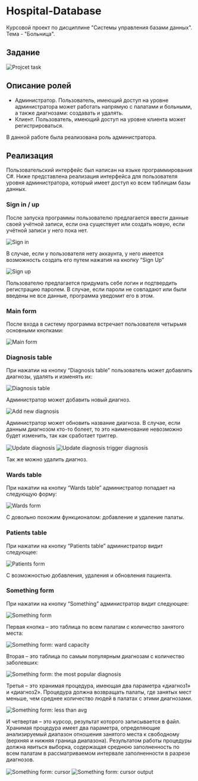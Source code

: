 # Hospital-Database

Курсовой проект по дисциплине "Системы управления базами данных". Тема - "Больница".

## Задание

<img src="https://github.com/LeonidVolohov/Hospital-Database/screenshots/project_task.png" align="center"
     title="Projcet task">

## Описание ролей

* Администратор. Пользователь, имеющий доступ на уровне администратора может работать напрямую с палатами и больными, а также диагнозами: создавать и удалять. 
* Клиент. Пользователь, имеющий доступ на уровне клиента может регистрироваться.

В данной работе была реализована роль администратора.


## Реализация

Пользовательский интерфейс был написан на языке программирования C#.
Ниже представлена реализация интерфейса для пользователя уровня администратора, который имеет доступ ко всем таблицам базы данных.

### Sign in / up

После запуска программы пользователю предлагается ввести данные своей учётной записи, если она существует или создать новую, если учётной записи у него пока нет.

<img src="https://github.com/LeonidVolohov/Hospital-Database/screenshots/sign_in.png" align="center"
     title="Sign in">

В случае, если у пользователя нету аккаунта, у него имеется возможность создать его путем нажатия на кнопку “Sign Up”

<img src="https://github.com/LeonidVolohov/Hospital-Database/screenshots/sign_up.png" align="center"
     title="Sign up">

Пользователю предлагается придумать себе логин и подтвердить регистрацию паролем. В случае, если пароли не совпадают или были введены не все данные, программа уведомит его в этом.

### Main form

После входа в систему программа встречает пользователя четырьмя основными кнопками:

<img src="https://github.com/LeonidVolohov/Hospital-Database/screenshots/main_form.png" align="center"
     title="Main form">

### Diagnosis table

При нажатии на кнопку “Diagnosis table” пользователь может добавлять диагнозы, удалять и изменять их:

<img src="https://github.com/LeonidVolohov/Hospital-Database/screenshots/diagnosis_table.png" align="center"
     title="Diagnosis table">

Администратор может добавить новый диагноз.

<img src="https://github.com/LeonidVolohov/Hospital-Database/screenshots/add_new_diagnosis.png" align="center"
     title="Add new diagnosis">

Администратор может обновить название диагноза. В случае, если данным диагнозом кто-то болеет, то это наименование невозможно будет изменить, так как сработает триггер.

<img src="https://github.com/LeonidVolohov/Hospital-Database/screenshots/update_diagnosis.png" align="center"
     title="Update diagnosis"> <img src="https://github.com/LeonidVolohov/Hospital-Database/screenshots/update_diagnosis_trigger.png" align="center"
     title="Update diagnosis trigger diagnosis"> 

Так же можно удалить диагноз.

### Wards table

При нажатии на кнопку “Wards table” администратор попадает на следующую форму:

<img src="https://github.com/LeonidVolohov/Hospital-Database/screenshots/wadrs_form.png" align="center"
     title="Wards form">

С довольно похожим функционалом: добавление и удаление палаты.

### Patients table

При нажатии на кнопку “Patients table” администратор видит следующее:

<img src="https://github.com/LeonidVolohov/Hospital-Database/screenshots/patients_form.png" align="center"
     title="Patients form">

С возможностью добавления, удаления и обновления пациента.

### Something form

При нажатии на кнопку “Something” администратор видит следующее:

<img src="https://github.com/LeonidVolohov/Hospital-Database/screenshots/something_form.png" align="center"
     title="Something form">

Первая кнопка – это таблица по всем палатам с количество занятого места:

<img src="https://github.com/LeonidVolohov/Hospital-Database/screenshots/something_form_ward_capacity.png" align="center"
     title="Something form: ward capacity">

Вторая – это таблица по самым популярным диагнозам с количество заболевших:

<img src="https://github.com/LeonidVolohov/Hospital-Database/screenshots/something_form_the_most_popular_diagnosis.png" align="center"
     title="Something form: the most popular diagnosis">

Третья – это хранимая процедура, имеющая два параметра «диагноз1» и «диагноз2». Процедура должна возвращать палаты, где занятых мест меньше, чем среднее количество людей в палатах с этими диагнозами. 

<img src="https://github.com/LeonidVolohov/Hospital-Database/screenshots/something_form_less_than_avg.png" align="center"
     title="Something form: less than avg">

И четвертая – это курсор, результат которого записывается в файл. Хранимая процедура имеет два параметра, определяющие анализируемый диапазон отношения занятого места к свободному (верхняя и нижняя граница диапазона). Результатом работы процедуры должна явиться выборка, содержащая среднюю заполненность по всем палатам в рассматриваемом интервале заполненности в разрезе диагнозов.

<img src="https://github.com/LeonidVolohov/Hospital-Database/screenshots/something_form_cursor.png" align="center"
     title="Something form: cursor"> <img src="https://github.com/LeonidVolohov/Hospital-Database/screenshots/something_form_cursor_txt.png" align="center"
     title="Something form: cursor output">

